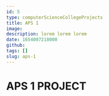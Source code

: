 ```yaml
---
id: 5
type: computerScienceCollegeProjects
title: APS 1
image:
description: lorem lorem lorem
date: 1654007218000
github:
tags: []
slug: aps-1
---
```


# APS 1 PROJECT
